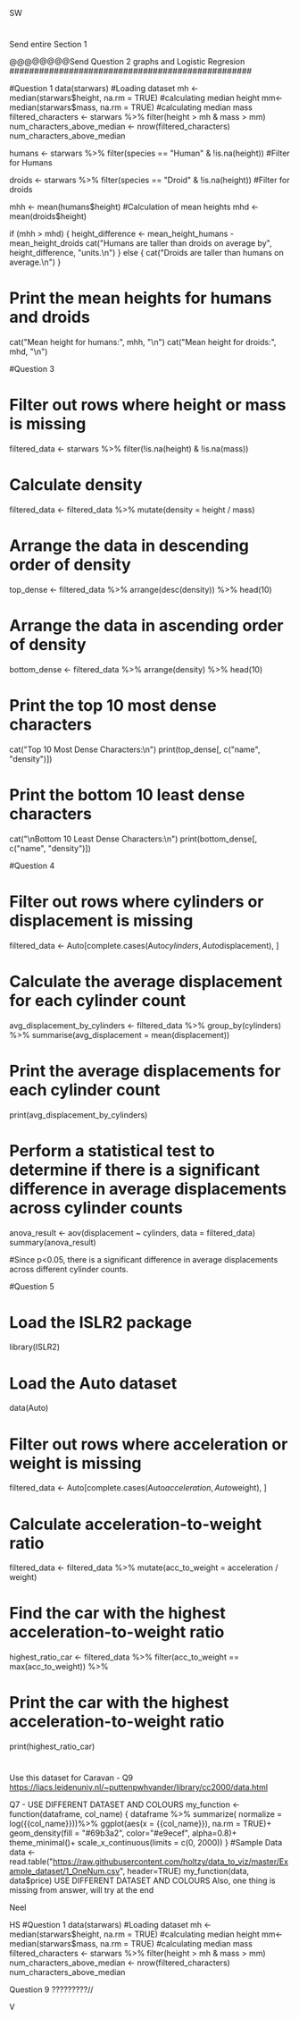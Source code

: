 












SW
#
Send entire Section 1

@@@@@@@@Send Question 2 graphs and Logistic Regresion #################################################


#Question 1 
data(starwars)  #Loading dataset
mh <- median(starwars$height, na.rm = TRUE) #calculating median height
mm<- median(starwars$mass, na.rm = TRUE)  #calculating median mass
filtered_characters <- starwars %>%
  filter(height > mh & mass > mm)
num_characters_above_median <- nrow(filtered_characters)
num_characters_above_median



humans <- starwars %>%
  filter(species == "Human" & !is.na(height))    #Filter for Humans

droids <- starwars %>%
  filter(species == "Droid" & !is.na(height))   #Filter for droids


mhh <- mean(humans$height)    #Calculation of mean heights
mhd <- mean(droids$height)    

if (mhh > mhd) {
  height_difference <- mean_height_humans - mean_height_droids
  cat("Humans are taller than droids on average by", height_difference, "units.\n")
} else {
  cat("Droids are taller than humans on average.\n")
}

# Print the mean heights for humans and droids
cat("Mean height for humans:", mhh, "\n")
cat("Mean height for droids:", mhd, "\n")



#Question 3


# Filter out rows where height or mass is missing
filtered_data <- starwars %>%
  filter(!is.na(height) & !is.na(mass))

# Calculate density 
filtered_data <- filtered_data %>%
  mutate(density = height / mass)

# Arrange the data in descending order of density 
top_dense <- filtered_data %>%
  arrange(desc(density)) %>%
  head(10)

# Arrange the data in ascending order of density 
bottom_dense <- filtered_data %>%
  arrange(density) %>%
  head(10)

# Print the top 10 most dense characters
cat("Top 10 Most Dense Characters:\n")
print(top_dense[, c("name", "density")])

# Print the bottom 10 least dense characters
cat("\nBottom 10 Least Dense Characters:\n")
print(bottom_dense[, c("name", "density")])



#Question 4

# Filter out rows where cylinders or displacement is missing
filtered_data <- Auto[complete.cases(Auto$cylinders, Auto$displacement), ]

# Calculate the average displacement for each cylinder count
avg_displacement_by_cylinders <- filtered_data %>%
  group_by(cylinders) %>%
  summarise(avg_displacement = mean(displacement))

# Print the average displacements for each cylinder count
print(avg_displacement_by_cylinders)

# Perform a statistical test to determine if there is a significant difference in average displacements across cylinder counts
anova_result <- aov(displacement ~ cylinders, data = filtered_data)
summary(anova_result)


#Since p<0.05, there is a significant difference in average displacements across different cylinder counts.


#Question 5
# Load the ISLR2 package
library(ISLR2)

# Load the Auto dataset
data(Auto)

# Filter out rows where acceleration or weight is missing
filtered_data <- Auto[complete.cases(Auto$acceleration, Auto$weight), ]

# Calculate acceleration-to-weight ratio
filtered_data <- filtered_data %>%
  mutate(acc_to_weight = acceleration / weight)

# Find the car with the highest acceleration-to-weight ratio
highest_ratio_car <- filtered_data %>%
  filter(acc_to_weight == max(acc_to_weight)) %>%
  

# Print the car with the highest acceleration-to-weight ratio
print(highest_ratio_car)


#
Use this dataset for Caravan - Q9
https://liacs.leidenuniv.nl/~puttenpwhvander/library/cc2000/data.html

Q7 - USE DIFFERENT DATASET AND COLOURS
my_function <- function(dataframe, col_name) {
  dataframe %>%
    summarize(
      normalize = log({{col_name}}))%>%
    ggplot(aes(x = {{col_name}}), na.rm = TRUE)+
    geom_density(fill = "#69b3a2", color="#e9ecef", alpha=0.8)+
    theme_minimal()+
    scale_x_continuous(limits = c(0, 2000))
}
#Sample Data
data <- read.table("https://raw.githubusercontent.com/holtzy/data_to_viz/master/Example_dataset/1_OneNum.csv", header=TRUE)
my_function(data, data$price)
USE DIFFERENT DATASET AND COLOURS
Also, one thing is missing from answer, will try at the end

Neel




HS
#Question 1 
data(starwars)  #Loading dataset
mh <- median(starwars$height, na.rm = TRUE) #calculating median height
mm<- median(starwars$mass, na.rm = TRUE)  #calculating median mass
filtered_characters <- starwars %>%
  filter(height > mh & mass > mm)
num_characters_above_median <- nrow(filtered_characters)
num_characters_above_median



Question 9 ?????????//






V

